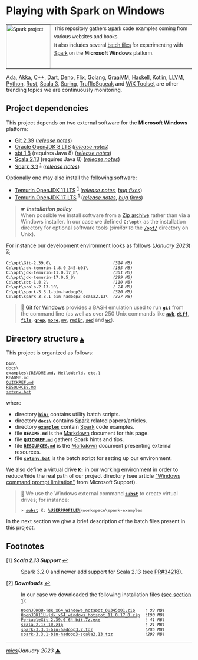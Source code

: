 # <span id="top">Playing with Spark on Windows</span>

<table style="font-family:Helvetica,Arial;font-size:14px;line-height:1.6;">
  <tr>
  <td style="border:0;padding:0 10px 0 0;min-width:120px;"><a href="https://spark.apache.org/" rel="external"><img src="https://spark.apache.org/images/spark-logo-trademark.png" width="120" alt="Spark project"/></a></td>
  <td style="border:0;padding:0;vertical-align:text-top;">This repository gathers <a href="https://spark.apache.org/" rel="external">Spark</a> code examples coming from various websites and books.<br/>
  It also includes several <a href="https://en.wikibooks.org/wiki/Windows_Batch_Scripting" rel="external">batch files</a> for experimenting with <a href="https://spark.apache.org/" rel="external">Spark</a> on the <b>Microsoft Windows</b> platform.
  </td>
  </tr>
</table>

[Ada][ada_examples], [Akka][akka_examples], [C++][cpp_examples], [Dart][dart_examples], [Deno][deno_examples], [Flix][flix_examples], [Golang][golang_examples], [GraalVM][graalvm_examples], [Haskell][haskell_examples], [Kotlin][kotlin_examples], [LLVM][llvm_examples], [Python][python_examples], [Rust][rust_examples], [Scala 3][scala3_examples], [Spring][spring_examples], [TruffleSqueak][trufflesqueak_examples] and [WiX Toolset][wix_examples] are other trending topics we are continuously monitoring.


## <span id="proj_deps">Project dependencies</span>

This project depends on two external software for the **Microsoft Windows** platform:

- [Git 2.39][git_downloads] ([*release notes*][git_relnotes])
- [Oracle OpenJDK 8 LTS][oracle_openjdk8] ([*release notes*][oracle_openjdk8_relnotes])
- [sbt 1.8][sbt_downloads] (requires Java 8) ([*release notes*][sbt_relnotes])
- [Scala 2.13][scala_releases] (requires Java 8) ([*release notes*][scala_relnotes])
- [Spark 3.3][spark_downloads] <sup id="anchor_01">[1](#footnote_01)</sup> ([*release notes*][spark_relnotes])

Optionally one may also install the following software:

- [Temurin OpenJDK 11 LTS][temurin_opendjk11] <sup id="anchor_01">[1](#footnote_01)</sup> ([*release notes*][temurin_opendjk11_relnotes], [*bug fixes*][temurin_opendjk11_bugfixes])
- [Temurin OpenJDK 17 LTS][temurin_opendjk17] <sup id="anchor_01">[1](#footnote_01)</sup> ([*release notes*][temurin_opendjk17_relnotes], [*bug fixes*][temurin_opendjk17_bugfixes])

> **&#9755;** ***Installation policy***<br/>
> When possible we install software from a [Zip archive][zip_archive] rather than via a Windows installer. In our case we defined **`C:\opt\`** as the installation directory for optional software tools (*similar to* the [**`/opt/`**][linux_opt] directory on Unix).

For instance our development environment looks as follows (*January 2023*) <sup id="anchor_02">[2](#footnote_02)</sup>:

<pre style="font-size:80%;">
C:\opt\Git-2.39.0\                         <i>(314 MB)</i>
C:\opt\jdk-temurin-1.8.0_345-b01\          <i>(185 MB)</i>
C:\opt\jdk-temurin-11.0.17_8\              <i>(301 MB)</i>
C:\opt\jdk-temurin-17.0.5_8\               <i>(299 MB)</i>
C:\opt\sbt-1.8.2\                          <i>(110 MB)</i>
C:\opt\scala-2.13.10\                      <i>( 24 MB)</i>
C:\opt\spark-3.3.1-bin-hadoop3\            <i>(320 MB)</i>
C:\opt\spark-3.3.1-bin-hadoop3-scala2.13\  <I>(327 MB)</i>
</pre>

> **:mag_right:** [Git for Windows](https://git-scm.com/download/win) provides a BASH emulation used to run [**`git`**][git_docs] from the command line (as well as over 250 Unix commands like [**`awk`**][man1_awk], [**`diff`**][man1_diff], [**`file`**][man1_file], [**`grep`**][man1_grep], [**`more`**][man1_more], [**`mv`**][man1_mv], [**`rmdir`**][man1_rmdir], [**`sed`**][man1_sed] and [**`wc`**][man1_wc]).

## <span id="structure">Directory structure</span> [**&#x25B4;**](#top)

This project is organized as follows:
<pre style="font-size:80%;">
bin\
docs\
examples\{<a href="./examples/README.md">README.md</a>, <a href="./examples/HelloWorld/">HelloWorld</a>, etc.}
README.md
<a href="QUICKREF.md">QUICKREF.md</a>
<a href="RESOURCES.md">RESOURCES.md</a>
<a href="setenv.bat">setenv.bat</a>
</pre>

where

- directory [**`bin\`**](bin/) contains utility batch scripts.
- directory [**`docs\`**](docs/) contains [Spark] related papers/articles.
- directory [**`examples`**](examples/) contain [Spark] code examples.
- file **`README.md`** is the [Markdown][github_markdown] document for this page.
- file [**`QUICKREF.md`**](QUICKREF.md) gathers Spark hints and tips.
- file [**`RESOURCES.md`**](RESOURCES.md) is the [Markdown][github_markdown] document presenting external resources.
- file [**`setenv.bat`**](setenv.bat) is the batch script for setting up our environment.

We also define a virtual drive **`K:`** in our working environment in order to reduce/hide the real path of our project directory (see article ["Windows command prompt limitation"][windows_limitation] from Microsoft Support).

> **:mag_right:** We use the Windows external command [**`subst`**][windows_subst] to create virtual drives; for instance:
>
> <pre style="font-size:80%;">
> <b>&gt; <a href="https://docs.microsoft.com/en-us/windows-server/administration/windows-commands/subst">subst</a> K: <a href="https://en.wikipedia.org/wiki/Environment_variable#Default_values">%USERPROFILE%</a>\workspace\spark-examples</b>
> </pre>

In the next section we give a brief description of the batch files present in this project.


## <span id="footnotes">Footnotes</span>

<span id="footnote_01">[1]</span> ***Scala 2.13 Support*** [↩](#anchor_01)

<dl><dd>
Spark 3.2.0 and newer add support for Scala 2.13 (see <a href="https://issues.apache.org/jira/browse/SPARK-34218">PR#34218</a>).
</dd></dl>

<span id="footnote_02">[2]</span> ***Downloads*** [↩](#anchor_02)

<dl><dd>
In our case we downloaded the following installation files (<a href="#proj_deps">see section 1</a>):
</dd>
<dd>
<pre style="font-size:80%;">
<a href="https://adoptium.net/releases.html?variant=openjdk8&jvmVariant=hotspot">OpenJDK8U-jdk_x64_windows_hotspot_8u345b01.zip</a>    <i>( 99 MB)</i>
<a href="https://adoptium.net/?variant=openjdk11">OpenJDK11U-jdk_x64_windows_hotspot_11.0.17_8.zip</a>  <i>(190 MB)</i>
<a href="https://git-scm.com/download/win">PortableGit-2.39.0-64-bit.7z.exe</a>                  <i>( 41 MB)</i>
<a href="https://www.scala-lang.org/files/archive/">scala-2.13.10.zip</a>                                 <i>( 21 MB)</i>
<a href="https://spark.apache.org/downloads.html">spark-3.3.1-bin-hadoop3.2.tgz</a>                     <i>(285 MB)</i>
<a href="https://spark.apache.org/downloads.html">spark-3.3.1-bin-hadoop3-scala2.13.tgz</a>             <i>(292 MB)</i>
</pre>
</dd></dl>

***

*[mics](https://lampwww.epfl.ch/~michelou/)/January 2023* [**&#9650;**](#top)
<span id="bottom">&nbsp;</span>

<!-- link refs -->

[ada_examples]: https://github.com/michelou/ada-examples
[akka_examples]: https://github.com/michelou/akka-examples
[cpp_examples]: https://github.com/michelou/cpp-examples
[dart_examples]: https://github.com/michelou/dart-examples
[deno_examples]: https://github.com/michelou/deno-examples
[flix_examples]: https://github.com/michelou/flix-examples
[git_docs]: https://git-scm.com/docs/git
[git_downloads]: https://git-scm.com/download/win
[github_markdown]: https://github.github.com/gfm/
[git_relnotes]: https://raw.githubusercontent.com/git/git/master/Documentation/RelNotes/2.39.0.txt
[golang_examples]: https://github.com/michelou/golang-examples
[graalvm_examples]: https://github.com/michelou/graalvm-examples
[hadoop_downloads]: https://hadoop.apache.org/releases.html
[haskell_examples]: https://github.com/michelou/haskell-examples
[kotlin_examples]: https://github.com/michelou/kotlin-examples
[linux_opt]: https://tldp.org/LDP/Linux-Filesystem-Hierarchy/html/opt.html
[llvm_examples]: https://github.com/michelou/llvm-examples
[man1_awk]: https://www.linux.org/docs/man1/awk.html
[man1_diff]: https://www.linux.org/docs/man1/diff.html
[man1_file]: https://www.linux.org/docs/man1/file.html
[man1_grep]: https://www.linux.org/docs/man1/grep.html
[man1_more]: https://www.linux.org/docs/man1/more.html
[man1_mv]: https://www.linux.org/docs/man1/mv.html
[man1_rmdir]: https://www.linux.org/docs/man1/rmdir.html
[man1_sed]: https://www.linux.org/docs/man1/sed.html
[man1_wc]: https://www.linux.org/docs/man1/wc.html
[oracle_openjdk8]: https://adoptium.net/releases.html?variant=openjdk8&jvmVariant=hotspot
[oracle_openjdk8_relnotes]: https://mail.openjdk.java.net/pipermail/jdk8u-dev/2021-July/014118.html
[python_examples]: https://github.com/michelou/python-examples
[rust_examples]: https://github.com/michelou/rust-examples
[sbt_downloads]: https://github.com/sbt/sbt/releases
[sbt_relnotes]: https://github.com/sbt/sbt/releases/tag/v1.8
[scala_releases]: https://www.scala-lang.org/files/archive/
[scala_relnotes]: https://github.com/scala/scala/releases/tag/v2.13.10
[scala3_examples]: https://github.com/michelou/dotty-examples
[spring_examples]: https://github.com/michelou/spring-examples
[spark]: https://spark.apache.org
[spark_downloads]: https://spark.apache.org/downloads.html
[spark_relnotes]: https://spark.apache.org/releases/spark-release-3-3-1.html
[temurin_opendjk11_bugfixes]: https://www.oracle.com/java/technologies/javase/11-0-17-bugfixes.html
[temurin_opendjk11_relnotes]: https://mail.openjdk.org/pipermail/jdk-updates-dev/2022-October/018119.html
[temurin_opendjk11]: https://adoptium.net/releases.html?variant=openjdk11&jvmVariant=hotspot
[temurin_opendjk17]: https://adoptium.net/releases.html?variant=openjdk17&jvmVariant=hotspot
[temurin_opendjk17_bugfixes]: https://www.oracle.com/java/technologies/javase/17-0-2-bugfixes.html
[temurin_opendjk17_relnotes]: https://github.com/openjdk/jdk/compare/jdk-17%2B20...jdk-17%2B21
[trufflesqueak_examples]: https://github.com/michelou/trufflesqueak-examples
[windows_limitation]: https://support.microsoft.com/en-gb/help/830473/command-prompt-cmd-exe-command-line-string-limitation
[windows_subst]: https://docs.microsoft.com/en-us/windows-server/administration/windows-commands/subst
[wix_examples]: https://github.com/michelou/wix-examples
[zip_archive]: https://www.howtogeek.com/178146/
